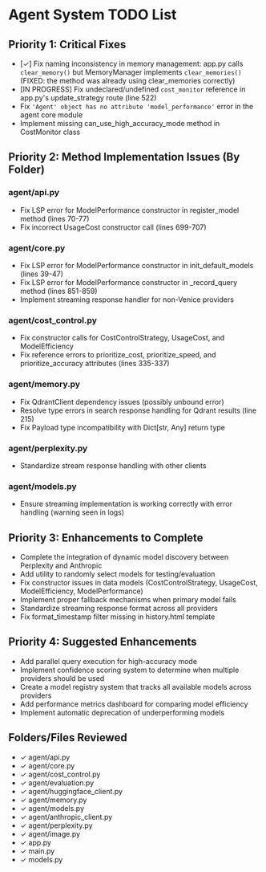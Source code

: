 # Agent System TODO List

## Priority 1: Critical Fixes
- [✓] Fix naming inconsistency in memory management: app.py calls `clear_memory()` but MemoryManager implements `clear_memories()` (FIXED: the method was already using clear_memories correctly)
- [IN PROGRESS] Fix undeclared/undefined `cost_monitor` reference in app.py's update_strategy route (line 522)
- Fix `'Agent' object has no attribute 'model_performance'` error in the agent core module
- Implement missing can_use_high_accuracy_mode method in CostMonitor class

## Priority 2: Method Implementation Issues (By Folder)
### agent/api.py
- Fix LSP error for ModelPerformance constructor in register_model method (lines 70-77)
- Fix incorrect UsageCost constructor call (lines 699-707)

### agent/core.py
- Fix LSP error for ModelPerformance constructor in init_default_models (lines 39-47)
- Fix LSP error for ModelPerformance constructor in _record_query method (lines 851-859)
- Implement streaming response handler for non-Venice providers

### agent/cost_control.py
- Fix constructor calls for CostControlStrategy, UsageCost, and ModelEfficiency
- Fix reference errors to prioritize_cost, prioritize_speed, and prioritize_accuracy attributes (lines 335-337)

### agent/memory.py
- Fix QdrantClient dependency issues (possibly unbound error)
- Resolve type errors in search response handling for Qdrant results (line 215)
- Fix Payload type incompatibility with Dict[str, Any] return type

### agent/perplexity.py
- Standardize stream response handling with other clients

### agent/models.py
- Ensure streaming implementation is working correctly with error handling (warning seen in logs)

## Priority 3: Enhancements to Complete
- Complete the integration of dynamic model discovery between Perplexity and Anthropic
- Add utility to randomly select models for testing/evaluation
- Fix constructor issues in data models (CostControlStrategy, UsageCost, ModelEfficiency, ModelPerformance)
- Implement proper fallback mechanisms when primary model fails
- Standardize streaming response format across all providers
- Fix format_timestamp filter missing in history.html template

## Priority 4: Suggested Enhancements
- Add parallel query execution for high-accuracy mode
- Implement confidence scoring system to determine when multiple providers should be used
- Create a model registry system that tracks all available models across providers
- Add performance metrics dashboard for comparing model efficiency
- Implement automatic deprecation of underperforming models

## Folders/Files Reviewed
- ✓ agent/api.py
- ✓ agent/core.py
- ✓ agent/cost_control.py
- ✓ agent/evaluation.py
- ✓ agent/huggingface_client.py
- ✓ agent/memory.py
- ✓ agent/models.py
- ✓ agent/anthropic_client.py
- ✓ agent/perplexity.py
- ✓ agent/image.py
- ✓ app.py
- ✓ main.py
- ✓ models.py